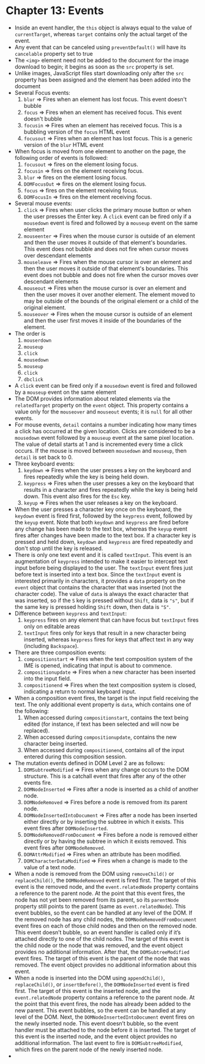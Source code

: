 # Chapter 13: Events

* Inside an event handler, the `this` object is always equal to the value of `currentTarget`, whereas `target` contains only the actual target of the event.
* Any event that can be canceled using `preventDefault()` will have its `cancelable` property set to true
* The `<img>` element need not be added to the document for the image download to begin; it begins as soon as the `src` property is set.
* Unlike images, JavaScript files start downloading only after the `src` property has been assigned and the element has been added into the document
* Several Focus events:
  1. `blur` => Fires when an element has lost focus. This event doesn't bubble
  2. `focus` => Fires when an element has received focus. This event doesn't bubble
  3. `focusin` => Fires when an element has received focus. This is a bubbling version of the `focus` HTML event
  4. `focusout` => Fires when an element has lost focus. This is a generic version of the `blur` HTML event
* When focus is moved from one element to another on the page, the following order of events is followed:
  1. `focusout` => fires on the element losing focus.
  2. `focusin` => fires on the element receiving focus.
  3. `blur` => fires on the element losing focus.
  4. `DOMFocusOut` => fires on the element losing focus.
  5. `focus` => fires on the element receiving focus.
  6. `DOMFocusIn` => fires on the element receiving focus.
* Several mouse events:
  1. `click` => Fires when user clicks the primary mouse button or when the user presses the Enter key. A `click` event can be fired only if a `mousedown` event is fired and followed by a `mouseup` event on the same element
  2. `mouseenter` => Fires when the mouse cursor is outside of an element and then the user moves it outside of that element's boundaries. This event does not bubble and does not fire when cursor moves over descendant elements
  3. `mouseleave` => Fires when the mouse cursor is over an element and then the user moves it outside of that element's boundaries. This event does not bubble and does not fire when the cursor moves over descendant elements
  4. `mouseout` => Fires when the mouse cursor is over an element and then the user moves it over another element. The element moved to may be outside of the bounds of the original element or a child of the original element. 
  5. `mouseover` => Fires when the mouse cursor is outside of an element and then the user first moves it inside of the boundaries of the element. 
* The order is 
  1. `mouserdown`
  2. `mouseup`
  3. `click`
  4. `mousedown`
  5. `mouseup`
  6. `click`
  7. `dbclick`
* A `click` event can be fired only if a `mousedown` event is fired and followed by a `mouseup` event on the same element
* The DOM provides information about related elements via the `relatedTarget` property on the `event` object. This property contains a value only for the `mouseover` and `mouseout` events; it is `null` for all other events.
* For mouse events, `detail` contains a number indicating how many times a click has occurred at the given location. Clicks are considered to be a `mousedown` event followed by a `mouseup` event at the same pixel location. The value of detail starts at 1 and is incremented every time a click occurs. If the mouse is moved between `mousedown` and `mouseup`, then `detail` is set back to 0.
* Three keyboard events:
  1. `keydown` => Fires when the user presses a key on the keyboard and fires repeatedly while the key is being held down.
  2. `keypress` => Fires when the user presses a key on the keyboard that results in a character and fires repeatedly while the key is being held down. This event also fires for the `Esc` key.
  3. `keyup` => Fires when the user releases a key on the keyboard.
* When the user presses a character key once on the keyboard, the `keydown` event is fired first, followed by the `keypress` event, followed by the `keyup` event. Note that both `keydown` and `keypress` are fired before any change has been made to the text box, whereas the `keyup` event fires after changes have been made to the text box. If a character key is pressed and held down, `keydown` and `keypress` are fired repeatedly and don't stop until the key is released.
* There is only one text event and it is called `textInput`. This event is an augmentation of `keypress` intended to make it easier to intercept text input before being displayed to the user. The `textInput` event fires just before text is inserted into a text box. Since the `textInput` event is interested primarily in characters, it provides a `data` property on the `event` object that contains the character that was inserted (not the character code). The value of `data` is always the exact character that was inserted, so if the `S` key is pressed without `Shift`, data is `"s"`, but if the same key is pressed holding `Shift` down, then data is `"S"`.
* Difference between `keypress` and `textInput`: 
  1. `keypress` fires on any element that can have focus but `textInput` fires only on editable areas
  2. `textInput` fires only for keys that result in a new character being inserted, whereas `keypress` fires for keys that affect text in any way (including `Backspace`).
* There are three composition events:
  1. `compositionstart` => Fires when the text composition system of the IME is opened, indicating that input is about to commence.
  2. `compositionupdate` => Fires when a new character has been inserted into the input field.
  3. `compositionend` => Fires when the text composition system is closed, indicating a return to normal keyboard input.
* When a composition event fires, the target is the input field receiving the text. The only additional event property is `data`, which contains one of the following:
  1. When accessed during `compositionstart`, contains the text being edited (for instance, if text has been selected and will now be replaced).
  2. When accessed during `compositionupdate`, contains the new character being inserted.
  3. When accessed during `compositionend`, contains all of the input entered during this composition session.
* The mutation events defined in DOM Level 2 are as follows:
  1. `DOMSubtreeModified` => Fires when any change occurs to the DOM structure. This is a catchall event that fires after any of the other events fire.
  2. `DOMNodeInserted` => Fires after a node is inserted as a child of another node.
  3. `DOMNodeRemoved` => Fires before a node is removed from its parent node.
  4. `DOMNodeInsertedIntoDocument` => Fires after a node has been inserted either directly or by inserting the subtree in which it exists. This event fires after `DOMNodeInserted`.
  5. `DOMNodeRemovedFromDocument` => Fires before a node is removed either directly or by having the subtree in which it exists removed. This event fires after `DOMNodeRemoved`.
  6. `DOMAttrModified` => Fires when an attribute has been modified.
  7. `DOMCharacterDataModified` => Fires when a change is made to the value of a text node.
* When a node is removed from the DOM using `removeChild()` or `replaceChild()`, the `DOMNodeRemoved` event is fired first. The target of this event is the removed node, and the `event.relatedNode` property contains a reference to the parent node. At the point that this event fires, the node has not yet been removed from its parent, so its `parentNode` property still points to the parent (same as `event.relatedNode`). This event bubbles, so the event can be handled at any level of the DOM. If the removed node has any child nodes, the `DOMNodeRemovedFromDocument` event fires on each of those child nodes and then on the removed node. This event doesn’t bubble, so an event handler is called only if it’s attached directly to one of the child nodes. The target of this event is the child node or the node that was removed, and the event object provides no additional information. After that, the `DOMSubtreeModified` event fires. The target of this event is the parent of the node that was removed. The event object provides no additional information about this event.
* When a node is inserted into the DOM using `appendChild()`, `replaceChild()`, or `insertBefore()`, the `DOMNodeInserted` event is fired first. The target of this event is the inserted node, and the `event.relatedNode` property contains a reference to the parent node. At the point that this event fires, the node has already been added to the new parent. This event bubbles, so the event can be handled at any level of the DOM. Next, the `DOMNodeInsertedIntoDocument` event fires on the newly inserted node. This event doesn’t bubble, so the event handler must be attached to the node before it is inserted. The target of this event is the inserted node, and the event object provides no additional information. The last event to fire is `DOMSubtreeModified`, which fires on the parent node of the newly inserted node.
* 